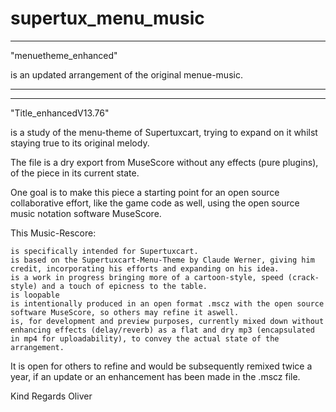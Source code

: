 # supertux_menu_music


****************************************************
"menuetheme_enhanced"

is an updated arrangement of the original menue-music.

**************************************


****************************************************
"Title_enhancedV13.76"

is a study of the menu-theme of Supertuxcart, trying to expand on it whilst staying true to its original melody.

The file is a dry export from MuseScore without any effects (pure plugins), of the piece in its current state.

One goal is to make this piece a starting point for an open source collaborative effort, like the game code as well, using the open source music notation software MuseScore.

This Music-Rescore:

    is specifically intended for Supertuxcart.
    is based on the Supertuxcart-Menu-Theme by Claude Werner, giving him credit, incorporating his efforts and expanding on his idea.
    is a work in progress bringing more of a cartoon-style, speed (crack-style) and a touch of epicness to the table.
    is loopable
    is intentionally produced in an open format .mscz with the open source software MuseScore, so others may refine it aswell.
    is, for development and preview purposes, currently mixed down without enhancing effects (delay/reverb) as a flat and dry mp3 (encapsulated in mp4 for uploadability), to convey the actual state of the arrangement.

It is open for others to refine and would be subsequently remixed twice a year, if an update or an enhancement has been made in the .mscz file.

Kind Regards
Oliver
